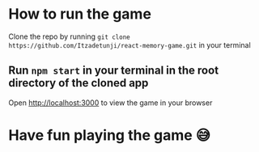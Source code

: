 # How to run the game

Clone the repo by running `git clone https://github.com/Itzadetunji/react-memory-game.git` in your terminal

## Run `npm start` in your terminal in the root directory of the cloned app
Open [http://localhost:3000](http://localhost:3000) to view the game in your browser

# Have fun playing the game 😅
